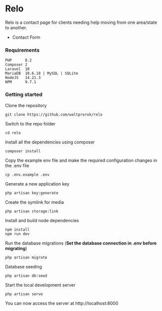 # Relo

Relo is a contact page for clients needing help moving from one area/state to another.
* Contact Form

### Requirements

    PHP      8.2
    Composer 2
    Laravel  10
    MariaDB  10.6.18 | MySQL | SQLite
    NodeJS   14.21.3
    NPM      9.7.1

### Getting started

Clone the repository

    git clone https://github.com/waltprorok/relo

Switch to the repo folder

    cd relo

Install all the dependencies using composer

    composer install

Copy the example env file and make the required configuration changes in the .env file

    cp .env.example .env

Generate a new application key

    php artisan key:generate

Create the symlink for media

    php artisan storage:link

Install and build node dependencies

    npm install
    npm run dev

Run the database migrations (**Set the database connection in .env before migrating**)

    php artisan migrate

Database seeding

    php artisan db:seed

Start the local development server

    php artisan serve

You can now access the server at http://localhost:8000
